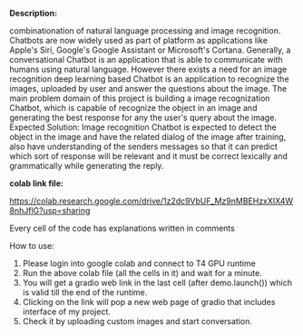 **Description:**

 combinationation of  natural language processing and image recognition.
 Chatbots are now widely used as part of platform as applications like Apple's Siri, Google's Google Assistant or Microsoft's Cortana. 
 Generally, a conversational Chatbot is an application that is able to communicate with humans using natural language. However there exists a need for an image recognition deep learning based Chatbot is an application to recognize the images, uploaded by user and answer the questions about the image. The main problem domain of this project is building a image recognization Chatbot, which is capable of recognize the object in an image and generating the best response for any the user's query about the image.
 Expected Solution: Image recognition Chatbot is expected to detect the object in the image and have the related dialog of the image after training, also have understanding of the senders messages so that it can predict which sort of response will be relevant and it must be correct lexically and grammatically while generating the reply.







**colab link file:**

https://colab.research.google.com/drive/1z2dc9VbUF_Mz9nMBEHzxXIX4W8nhJflG?usp=sharing

Every cell of the code has explanations written in comments

How to use:
1. Please login into google colab and connect to T4 GPU runtime
2. Run the above colab file (all the cells in it) and wait for a minute.
3. You will get a gradio web link in the last cell (after demo.launch()) which is valid till the end of the runtime.
4. Clicking on the link will pop a new web page of gradio that includes interface of my project.
5. Check it by uploading custom images and start conversation.
